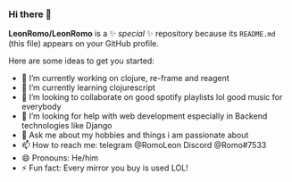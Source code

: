 ### Hi there 👋


**LeonRomo/LeonRomo** is a ✨ _special_ ✨ repository because its `README.md` (this file) appears on your GitHub profile.

Here are some ideas to get you started:

- 🔭 I’m currently working on clojure, re-frame and reagent
- 🌱 I’m currently learning clojurescript
- 👯 I’m looking to collaborate on good spotify playlists lol good music for everybody
- 🤔 I’m looking for help with web development especially in Backend technologies like Django
- 💬 Ask me about my hobbies and things i am passionate about
- 📫 How to reach me: telegram @RomoLeon Discord @Romo#7533
- 😄 Pronouns: He/him
- ⚡ Fun fact: Every mirror you buy is used LOL!

